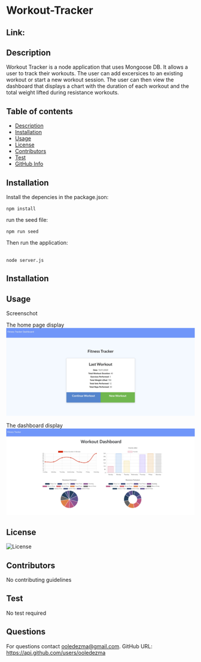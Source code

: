 # Workout-Tracker

## Link:

## Description

Workout Tracker is a node application that uses Mongoose DB. It allows a user to track their workouts. The user can add excersices to an existing workout or start a new workout session. The user can then view the dashboard that displays a chart with the duration of each workout and the total weight lifted during resistance workouts.

## Table of contents

- [Description](#Description)
- [Installation](#Installation)
- [Usage](#Usage)
- [License](#License)
- [Contributors](#Contributors)
- [Test](#Test)
- [GitHub Info](#Questions)

## Installation

Install the depencies in the package.json:

```
npm install

```

run the seed file:

```
npm run seed

```

Then run the application:

```

node server.js

```
## Installation

## Usage

Screenschot

The home page display
<img src="public\img\mainpage.JPG">

The dashboard display
<img src="public\img\Workoutdashboard.JPG">


## License

![License](https://img.shields.io/badge/LICENSE-MIT-GREEN)

## Contributors

No contributing guidelines

## Test

No test required

## Questions

For questions contact ooledezma@gmail.com.
GitHub URL: https://api.github.com/users/ooledezma



